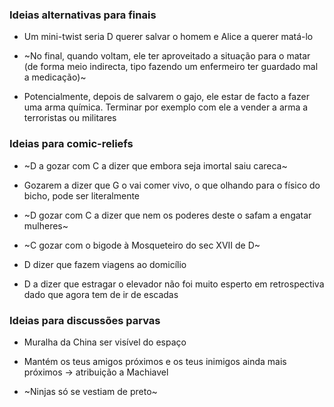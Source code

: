 ### Ideias alternativas para finais

- Um mini-twist seria D querer salvar o homem e Alice a querer matá-lo

- ~No final, quando voltam, ele ter aproveitado a situação para o matar (de forma meio indirecta, tipo fazendo um enfermeiro ter guardado mal a medicação)~

- Potencialmente, depois de salvarem o gajo, ele estar de facto a fazer uma arma química. Terminar por exemplo com ele a vender a arma a terroristas ou militares


### Ideias para comic-reliefs

- ~D a gozar com C a dizer que embora seja imortal saiu careca~

- Gozarem a dizer que G o vai comer vivo, o que olhando para o físico do bicho, pode ser literalmente

- ~D gozar com C a dizer que nem os poderes deste o safam a engatar mulheres~

- ~C gozar com o bigode à Mosqueteiro do sec XVII de D~

- D dizer que fazem viagens ao domicílio

- D a dizer que estragar o elevador não foi muito esperto em retrospectiva dado que agora tem de ir de escadas


### Ideias para discussões parvas

- Muralha da China ser visível do espaço

- Mantém os teus amigos próximos e os teus inimigos ainda mais próximos -> atribuição a Machiavel

- ~Ninjas só se vestiam de preto~
